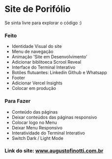 # Site de Porifólio

Se sinta livre para explorar o código :)

### Feito
- Identidade Visual do site
- Menu de navegação
- Animação 'Site em Desenvolvimento'
- Adicionar biblitoeca Scrool Reveal
- Interface do Terminal Interativo
- Botões flutuantes: Linkedin Github e Whatsapp
- Footer 
- Adicionar Vercel Insights
- Colocar em produção

### Para Fazer
- Conteúdo das páginas
- Deixar conteúdos das páginas responsivo 
- Colocar logo no Menu
- Deixar Menu Responsivo
- Interatividade do Terminal Interativo
- Switch Dark / Light Mode

### Link do site: www.augustofinotti.com.br